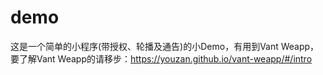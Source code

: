 # demo
这是一个简单的小程序(带授权、轮播及通告)的小Demo，有用到Vant Weapp，要了解Vant Weapp的请移步：https://youzan.github.io/vant-weapp/#/intro
